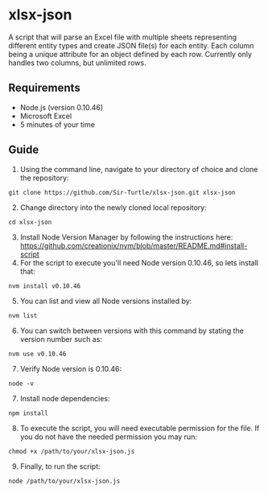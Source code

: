 # xlsx-json
A script that will parse an Excel file with multiple sheets representing different entity types and create JSON file(s) for each entity. 
Each column being a unique attribute for an object defined by each row. Currently only handles two columns, but unlimited rows. 

## Requirements

* Node.js (version 0.10.46)
* Microsoft Excel
* 5 minutes of your time

## Guide

1. Using the command line, navigate to your directory of choice and clone the repository: 
```
git clone https://github.com/Sir-Turtle/xlsx-json.git xlsx-json
```
2. Change directory into the newly cloned local repository:
```
cd xlsx-json
```
3. Install Node Version Manager by following the instructions here:
https://github.com/creationix/nvm/blob/master/README.md#install-script
4. For the script to execute you'll need Node version 0.10.46, so lets install that:
```
nvm install v0.10.46
```
5. You can list and view all Node versions installed by:
```
nvm list
```
6. You can switch between versions with this command by stating the version number such as:
```
nvm use v0.10.46
```
7. Verify Node version is 0.10.46:
```
node -v
```
7. Install node dependencies:
```
npm install
```
8. To execute the script, you will need executable permission for the file. If you do not have the needed permission you may run: 
```
chmod +x /path/to/your/xlsx-json.js
``` 
9. Finally, to run the script: 
```
node /path/to/your/xlsx-json.js
```


